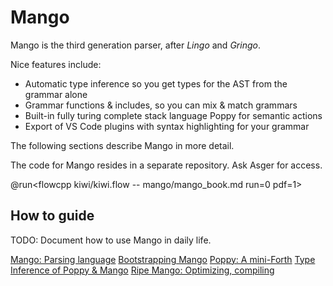 # Mango

Mango is the third generation parser, after *Lingo* and *Gringo*.

Nice features include:

- Automatic type inference so you get types for the AST from the grammar alone
- Grammar functions & includes, so you can mix & match grammars
- Built-in fully turing complete stack language Poppy for semantic actions
- Export of VS Code plugins with syntax highlighting for your grammar

The following sections describe Mango in more detail.

The code for Mango resides in a separate repository. Ask Asger for access.

@run<flowcpp kiwi/kiwi.flow -- mango/mango_book.md run=0 pdf=1>

## How to guide

TODO: Document how to use Mango in daily life.

[Mango: Parsing language](tools/mango/mango.md)
[Bootstrapping Mango](tools/mango/mango2.md)
[Poppy: A mini-Forth](tools/poppy/poppy.md)
[Type Inference of Poppy & Mango](tools/poppy/poppy2.md)
[Ripe Mango: Optimizing, compiling](tools/mango/mango3.md)
